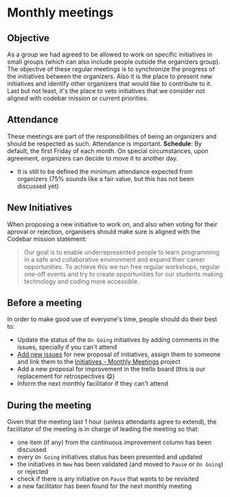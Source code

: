 # Monthly meetings

## Objective

As a group we had agreed to be allowed to work on specific initiatives in small groups (which can also include people outside the organizers group). The objective of these regular meetings is to synchronize the progress of the initiatives between the organizers. Also it is the place to present new initiatives and identify other organizers that would like to contribute to it. Last but not least, it's the place to veto initiatives that we consider not aligned with codebar mission or current priorities.

## Attendance

These meetings are part of the responsibilities of being an organizers and should be respected as such. Attendance is important.
**Schedule**: By default, the first Friday of each month. On special circumstances, upon agreement, organizers can decide to move it to another day.
* It is still to be defined the minimum attendance expected from organizers (75% sounds like a fair value, but this has not been discussed yet)

## New Initiatives

When proposing a new initiative to work on, and also when voting for their aproval or rejection, organisers should make sure is aligned with the Codebar mission statement:

> Our goal is to enable underrepresented people to learn programming in a safe and collaborative environment and expand their career opportunities. To achieve this we run free regular workshops, regular one-off events and try to create opportunities for our students making technology and coding more accessible.

## Before a meeting

In order to make good use of everyone's time, people should do their best to: 
* Update the status of the `On Going` initiatives by adding comments in the issues, specially if you can't attend
* [Add new issues](https://github.com/codebar/barcelona/issues/new?assignees=&labels=&template=initiative-proposal-template.md&title=) for new proposal of initiatives, assign them to someone and link them to the [Initiatives - Monthly Meetings](../projects/2) project
* Add a new proposal for improvement in the trello board  (this is our replacement for retrospectives :yum:)
* Inform the next monthly facilitator if they can't attend

## During the meeting

Given that the meeting last 1 hour (unless attendants agree to extend), the facilitator of the meeting is in charge of leading the meeting so that:
* one item (if any) from the continuous improvement column has been discussed
* every `On Going` initiatives status has been presented and updated
* the initiatives in `New` has been validated (and moved to `Pause` or `On Going`) or rejected 
* check if there is any initiative on `Pause` that wants to be revisited
* a new facilitator has been found for the next monthly meeting
